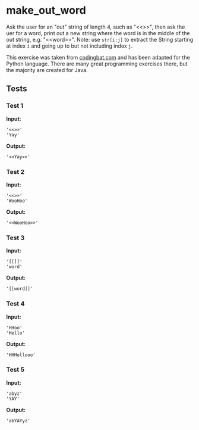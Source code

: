 # make_out_word




Ask the user for an "out" string of length 4, such as "&lt;&lt;&gt;&gt;", then ask the uer for a word, print out a new string where the word is in the middle of the out string, e.g. "&lt;&lt;word&gt;&gt;". Note: use `str[i:j]` to extract the String starting at index `i` and going up to but not including index `j`.

This exercise was taken from [codingbat.com](https://codingbat.com/prob/p184030) and has been adapted for the Python language. There are many great programming exercises there, but the majority are created for Java.






## Tests
### Test 1
**Input:**
```
'<<>>'
'Yay'
```
**Output:**
```
'<<Yay>>'
```
### Test 2
**Input:**
```
'<<>>'
'WooHoo'
```
**Output:**
```
'<<WooHoo>>'
```
### Test 3
**Input:**
```
'[[]]'
'word'
```
**Output:**
```
'[[word]]'
```
### Test 4
**Input:**
```
'HHoo'
'Hello'
```
**Output:**
```
'HHHellooo'
```
### Test 5
**Input:**
```
'abyz'
'YAY'
```
**Output:**
```
'abYAYyz'
```

